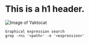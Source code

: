 # <h1> This is a h1 header.

![Image of Yaktocat](https://octodex.github.com/images/yaktocat.png)

```
Graphical expression search
grep -rni '<path>' -e '<expression>'
```
